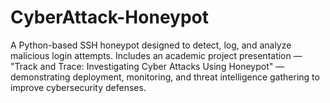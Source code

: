 # CyberAttack-Honeypot
A Python-based SSH honeypot designed to detect, log, and analyze malicious login attempts. Includes an academic project presentation — "Track and Trace: Investigating Cyber Attacks Using Honeypot" — demonstrating deployment, monitoring, and threat intelligence gathering to improve cybersecurity defenses.
